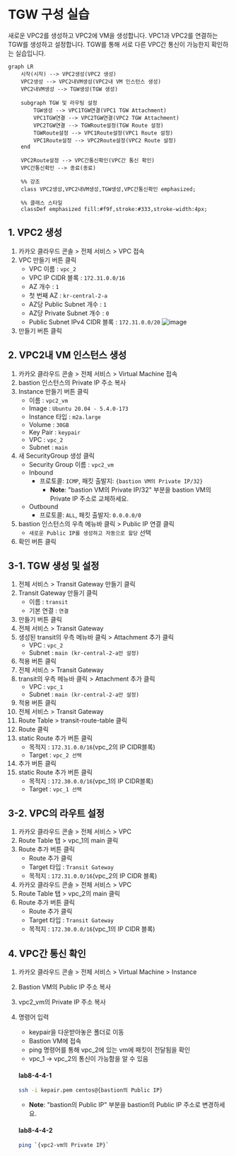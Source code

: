 # TGW 구성 실습

새로운 VPC2를 생성하고 VPC2에 VM을 생성합니다. 
VPC1과 VPC2를 연결하는 TGW를 생성하고 설정합니다. TGW를 통해 서로 다른 VPC간 통신이 가능한지 확인하는 실습입니다.

```mermaid
graph LR
    시작(시작) --> VPC2생성(VPC2 생성)
    VPC2생성 --> VPC2내VM생성(VPC2내 VM 인스턴스 생성)
    VPC2내VM생성 --> TGW생성(TGW 생성)

    subgraph TGW 및 라우팅 설정
        TGW생성 --> VPC1TGW연결(VPC1 TGW Attachment)
        VPC1TGW연결 --> VPC2TGW연결(VPC2 TGW Attachment)
        VPC2TGW연결 --> TGWRoute설정(TGW Route 설정)
        TGWRoute설정 --> VPC1Route설정(VPC1 Route 설정)
        VPC1Route설정 --> VPC2Route설정(VPC2 Route 설정)
    end

    VPC2Route설정 --> VPC간통신확인(VPC간 통신 확인)
    VPC간통신확인 --> 종료(종료)

    %% 강조
    class VPC2생성,VPC2내VM생성,TGW생성,VPC간통신확인 emphasized;
    
    %% 클래스 스타일
    classDef emphasized fill:#f9f,stroke:#333,stroke-width:4px;

```


## 1. VPC2 생성


1. 카카오 클라우드 콘솔 > 전체 서비스 > VPC 접속
2. VPC 만들기 버튼 클릭
     - VPC 이름 : `vpc_2`
     - VPC IP CIDR 블록 : `172.31.0.0/16`
     - AZ 개수 : `1`
     - 첫 번째 AZ : `kr-central-2-a`
     - AZ당 Public Subnet 개수 : `1`
     - AZ당 Private Subnet 개수 : `0`
     - Public Subnet IPv4 CIDR 블록 : `172.31.0.0/20`
     ![image](https://github.com/kakaocloud-edu/tutorial/assets/128004136/5a109ae3-5813-44a8-a336-4820e639d084)
3. 만들기 버튼 클릭
   


## 2. VPC2내 VM 인스턴스 생성


1. 카카오 클라우드 콘솔 > 전체 서비스 > Virtual Machine 접속
2. bastion 인스턴스의 Private IP 주소 복사
3. Instance 만들기 버튼 클릭
     - 이름 : `vpc2_vm`
     - Image : `Ubuntu 20.04 - 5.4.0-173`
     - Instance 타입 : `m2a.large`
     - Volume : `30GB`
     - Key Pair : `keypair`
     - VPC : `vpc_2`
     - Subnet : `main`
4. 새 SecurityGroup 생성 클릭
     - Security Group 이름 : `vpc2_vm`
     - Inbound 
          - 프로토콜: `ICMP`, 패킷 출발지: `{bastion VM의 Private IP/32}`
               - **Note**: "bastion VM의 Private IP/32" 부분을 bastion VM의 Private IP 주소로 교체하세요.
     - Outbound 
          - 프로토콜: `ALL`, 패킷 출발지: `0.0.0.0/0`
5. bastion 인스턴스의 우측 메뉴바 클릭 > Public IP 연결 클릭
     - `새로운 Public IP를 생성하고 자동으로 할당` 선택
6. 확인 버튼 클릭    

 ## 3-1. TGW 생성 및 설정


1. 전체 서비스 > Transit Gateway 만들기 클릭 
2. Transit Gateway 만들기 클릭 
     - 이름 : `transit`
     - 기본 연결 : `연결`
3. 만들기 버튼 클릭
4. 전체 서비스 > Transit Gateway
5. 생성된 transit의 우측 메뉴바 클릭 > Attachment 추가 클릭
     - VPC : `vpc_2`
     - Subnet : `main (kr-central-2-a만 설정)`
6. 적용 버튼 클릭
7. 전체 서비스 > Transit Gateway
8. transit의 우측 메뉴바 클릭 > Attachment 추가 클릭
     - VPC : `vpc_1`
     - Subnet : `main (kr-central-2-a만 설정)`
9. 적용 버튼 클릭
10. 전체 서비스 > Transit Gateway
11. Route Table > transit-route-table 클릭
12. Route 클릭
13. static Route 추가 버튼 클릭
     - 목적지 : `172.31.0.0/16`(vpc_2의 IP CIDR블록)
     - Target : `vpc_2 선택` 
14. 추가 버튼 클릭
15. static Route 추가 버튼 클릭
     - 목적지 : `172.30.0.0/16`(vpc_1의 IP CIDR블록)
     - Target : `vpc_1 선택` 
## 3-2. VPC의 라우트 설정
1. 카카오 클라우드 콘솔 > 전체 서비스 > VPC
2. Route Table 탭 > vpc_1의 main 클릭
3. Route 추가 버튼 클릭
     - Route 추가 클릭
     - Target 타입 : `Transit Gateway`
     - 목적지 : `172.31.0.0/16`(vpc_2의 IP CIDR 블록)
4. 카카오 클라우드 콘솔 > 전체 서비스 > VPC
5. Route Table 탭 > vpc_2의 main 클릭
6. Route 추가 버튼 클릭
     - Route 추가 클릭
     - Target 타입 : `Transit Gateway`
     - 목적지 : `172.30.0.0/16`(vpc_1의 IP CIDR 블록)

## 4. VPC간 통신 확인
1. 카카오 클라우드 콘솔 > 전체 서비스 > Virtual Machine > Instance
2. Bastion VM의 Public IP 주소 복사
3. vpc2_vm의  Private IP 주소 복사
4. 명령어 입력
     - keypair을 다운받아놓은 폴더로 이동
     - Bastion VM에 접속
     - ping 명령어를 통해 vpc_2에 있는 vm에 패킷이 전달됨을 확인
     - vpc_1 -> vpc_2의 통신이 가능함을 알 수 있음
           
     #### **lab8-4-4-1**
     ```bash
     ssh -i kepair.pem centos@{bastion의 Public IP}
     ```
     - **Note**: "bastion의 Public IP" 부분을 bastion의 Public IP 주소로 변경하세요.
        
     #### **lab8-4-4-2**
     ```bash 
     ping `{vpc2-vm의 Private IP}`
     ```
